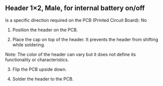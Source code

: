 ## Header 1×2, Male, for internal battery on/off 

Is a specific direction required on the PCB (Printed Circuit Board): No

1. Position the header on the PCB.
2. Place the cap on top of the header. It prevents the header from shifting while soldering.
Note: The color of the header can vary but it does not define its functionality or characteristics.
3. Flip the PCB upside down.
4. Solder the header to the PCB.

